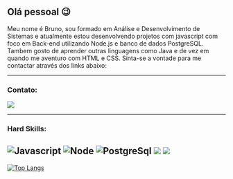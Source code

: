 ## Olá pessoal :wink:

Meu nome é Bruno, sou formado em Análise e Desenvolvimento de Sistemas e atualmente estou desenvolvendo projetos com javascript com foco em Back-end utilizando Node.js e banco de dados PostgreSQL. Tambem gosto de aprender outras linguagens como Java e de vez em quando me aventuro com HTML e CSS.
Sinta-se a vontade para me contactar através dos links abaixo:

---
### Contato:

[![](https://img.shields.io/badge/LinkedIn-0077B5?style=for-the-badge&logo=linkedin&logoColor=white)](https://www.linkedin.com/in/bruno-pilla/)

---
### Hard Skills:

![Javascript](https://img.shields.io/badge/JavaScript-323330?style=for-the-badge&logo=javascript&logoColor=F7DF1E) ![Node](https://img.shields.io/badge/Node.js-339933?style=for-the-badge&logo=nodedotjs&logoColor=white) ![PostgreSql](https://img.shields.io/badge/PostgreSQL-316192?style=for-the-badge&logo=postgresql&logoColor=white) ![](https://img.shields.io/badge/HTML5-E34F26?style=for-the-badge&logo=html5&logoColor=white) ![](https://img.shields.io/badge/CSS3-1572B6?style=for-the-badge&logo=css3&logoColor=white)
---
[![Top Langs](https://github-readme-stats.vercel.app/api/top-langs/?username=brunopilla&layout=compact)](https://github.com/brunopilla/github-readme-stats)

